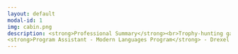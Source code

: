 ```yaml
---
layout: default
modal-id: 1
img: cabin.png
description: <strong>Professional Summary</strong><br>Trophy-hunting gamer, open world completionist, and engaging voice actor with a love for all things international. Social science scholar fascinated by the power of vocal performance in the video game medium, surveillance, and the materiality of digital space. Dedicated and collaborative professional with exemplary customer service skills and over a decade of experience in the fields of healthcare, academia, and entertainment media. <br><br><strong><strong>Voice Actor / Transcript Editor </strong> - Bloody Disgusting, LLC, Remote, September 2021 - Present<br><strong>Writing Center Tutor</strong> - RPI Center for Global Communication + Design (COMM+D), Troy, NY, USA, January 2024 - Present<strong>Undergraduate Teaching Assistant for Dr. Ralph Noble</strong> - AI in the Information Age / Motivation and Performance Courses, Troy, NY, USA, August 2023 - December 2023<br><strong>Access Coordinator - Global Patient Services</strong> - Children’s Hospital of Philadelphia (CHOP), Philadelphia, PA, USA November 2018 - July 2022<br><strong>Greater Philadelphia Coronavirus HelpLine - Contact Tracing Center</strong> - Children’s Hospital of Philadelphia (CHOP), Philadelphia, PA, USA, July 2020 - February 2021<br><strong>Program Assistant - Department of Communication</strong> - Drexel University, Philadelphia, PA, USA, January 2015 - October 2018<br><strong>Adjunct Chinese Instructor - Modern Languages Program</strong> - Drexel University, Philadelphia, PA, USA, September 2014 - September 2016<br>
<strong>Program Assistant - Modern Languages Program</strong> - Drexel University, Philadelphia, PA, USA, November 2013 - June 2014<strong>Airport Coordinator / Assistant to the Regional Travel & Logistics Coordinator</strong> - AFS-USA, New York City, NY, USA, Summer 2013<br><strong>Freelance Journalist / Blog Writer</strong> - Viacom - MTV Korea, New York City, NY, USA, March 2012 - January 2013<br><strong>Actor - SHADES Theater (Student Health Advocates Developing Educational Scenarios)</strong> - Rutgers University Health Services, New Brunswick, NJ, USA, September 2008 - June 2012<br><strong>Sales Associate / Facilities Maintenance Associate / Cashier - Victoria’s Secret</strong> - Deptford, NJ, USA, June 2009 - January 2010<br>Education</strong><br>Doctor of Philosophy - Critical Game Design <em>(in progress)</em><br>Rensselaer Polytechnic Institute, Troy, NY, USA<br><br>Master of Science - Science, Technology & Society<br>Drexel University, Philadelphia, PA, USA<br><br>Bachelor of Arts - Spanish and Mandarin Chinese Double Major<br>Rutgers, The State University of New Jersey, New Brunswick, NJ, USA<br> <p><a href="https://rpiexchange-my.sharepoint.com/:b:/g/personal/bowerj6_rpi_edu/Echqe1Y5CbJArXlAMGQkZywB5SCI71z8TX57iwtMhbZdGw"> <br>Link to Resume (PDF)</a></p>
---
```

